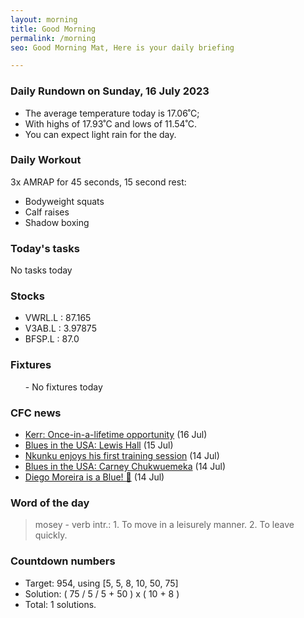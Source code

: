 ```yaml
---
layout: morning
title: Good Morning
permalink: /morning
seo: Good Morning Mat, Here is your daily briefing

---
```


<!-- weather_marker starts -->
### Daily Rundown on Sunday, 16 July 2023

- The average temperature today is 17.06˚C;
- With highs of 17.93˚C and lows of 11.54˚C.
- You can expect light rain for the day.

<!-- weather_marker ends -->

### Daily Workout
<!-- workout_marker starts -->
3x AMRAP for 45 seconds, 15 second rest:

- Bodyweight squats
- Calf raises
- Shadow boxing

<!-- workout_marker ends -->

### Today's tasks
<!-- task_marker starts -->
No tasks today
<!-- task_marker ends -->

### Stocks

<!-- stocks_marker starts -->

- VWRL.L : 87.165
- V3AB.L : 3.97875
- BFSP.L : 87.0

<!-- stocks_marker ends -->

### Fixtures

<!-- sports_marker starts -->

<ul>
- No fixtures today</ul>

<!-- sports_marker ends -->

### CFC news

<!-- cfc_marker starts -->
- [Kerr: Once-in-a-lifetime opportunity](https://chelseafc.com/en/news/article/kerr-once-in-a-lifetime-opportunity) (16 Jul)
- [Blues in the USA: Lewis Hall](https://chelseafc.com/en/news/article/blues-in-the-usa-lewis-hall) (15 Jul)
- [Nkunku enjoys his first training session](https://chelseafc.com/en/news/article/nkunku-enjoys-his-first-training-session) (14 Jul)
- [Blues in the USA: Carney Chukwuemeka](https://chelseafc.com/en/news/article/blues-in-the-usa-carney-chukwuemeka) (14 Jul)
- [Diego Moreira is a Blue! 🔵](https://chelseafc.com/en/video/diego-moreira-is-a-blue) (14 Jul)

<!-- cfc_marker ends -->

### Word of the day
<!-- word_marker starts -->

 > mosey - verb intr.: 1. To move in a leisurely manner. 2. To leave quickly.

<!-- word_marker ends -->

### Countdown numbers
<!-- game_marker starts -->

- Target: 954, using [5, 5, 8, 10, 50, 75]
- Solution: ( 75 / 5 / 5 + 50 ) x ( 10 + 8 )
- Total: 1 solutions.

<!-- game_marker ends -->
